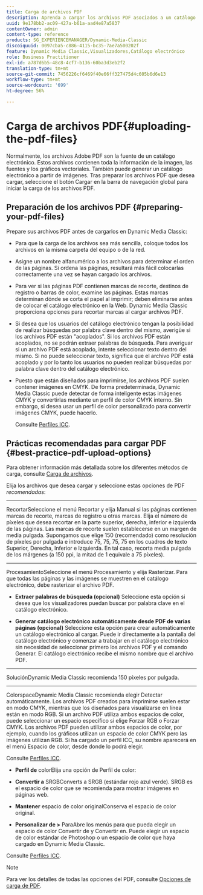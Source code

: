 ```yaml
---
title: Carga de archivos PDF
description: Aprenda a cargar los archivos PDF asociados a un catálogo electrónico.
uuid: 9e178bb2-ac09-427a-b61a-aad4e87a5837
contentOwner: admin
content-type: reference
products: SG_EXPERIENCEMANAGER/Dynamic-Media-Classic
discoiquuid: 0097cba5-c886-4115-bc35-7ae7a500202f
feature: Dynamic Media Classic,Visualizadores,Catálogo electrónico
role: Business Practitioner
exl-id: a787d6b5-48c8-4cf7-b136-60ba3d3eb2f2
translation-type: tm+mt
source-git-commit: 7456226cf6469f40e66ff327475d4c605b6d6e13
workflow-type: tm+mt
source-wordcount: '699'
ht-degree: 56%

---
```


# Carga de archivos PDF{#uploading-the-pdf-files}

Normalmente, los archivos Adobe PDF son la fuente de un catálogo electrónico. Estos archivos contienen toda la información de la imagen, las fuentes y los gráficos vectoriales. También puede generar un catálogo electrónico a partir de imágenes. Tras preparar los archivos PDF que desea cargar, seleccione el botón Cargar en la barra de navegación global para iniciar la carga de los archivos PDF.

## Preparación de los archivos PDF  {#preparing-your-pdf-files}

Prepare sus archivos PDF antes de cargarlos en Dynamic Media Classic:

* Para que la carga de los archivos sea más sencilla, coloque todos los archivos en la misma carpeta del equipo o de la red.
* Asigne un nombre alfanumérico a los archivos para determinar el orden de las páginas. Si ordena las páginas, resultará más fácil colocarlas correctamente una vez se hayan cargado los archivos.
* Para ver si las páginas PDF contienen marcas de recorte, destinos de registro o barras de color, examine las páginas. Estas marcas determinan dónde se corta el papel al imprimir; deben eliminarse antes de colocar el catálogo electrónico en la Web. Dynamic Media Classic proporciona opciones para recortar marcas al cargar archivos PDF.
* Si desea que los usuarios del catálogo electrónico tengan la posibilidad de realizar búsquedas por palabra clave dentro del mismo, averigüe si los archivos PDF están &quot;acoplados&quot;. Si los archivos PDF están acoplados, no se podrán extraer palabras de búsqueda. Para averiguar si un archivo PDF está acoplado, intente seleccionar texto dentro del mismo. Si no puede seleccionar texto, significa que el archivo PDF está acoplado y por lo tanto los usuarios no pueden realizar búsquedas por palabra clave dentro del catálogo electrónico.
* Puesto que están diseñados para imprimirse, los archivos PDF suelen contener imágenes en CMYK. De forma predeterminada, Dynamic Media Classic puede detectar de forma inteligente estas imágenes CMYK y convertirlas mediante un perfil de color CMYK interno. Sin embargo, si desea usar un perfil de color personalizado para convertir imágenes CMYK, puede hacerlo.

   Consulte [Perfiles ICC](icc-profiles.md#icc_profiles).

## Prácticas recomendadas para cargar PDF  {#best-practice-pdf-upload-options}

Para obtener información más detallada sobre los diferentes métodos de carga, consulte [Carga de archivos](uploading-files.md#uploading_your_files).

Elija los archivos que desea cargar y seleccione estas opciones de PDF *recomendadas*:

* ****
RecortarSeleccione el menú Recortar y elija Manual si las páginas contienen marcas de recorte, marcas de registro u otras marcas. Elija el número de píxeles que desea recortar en la parte superior, derecha, inferior e izquierda de las páginas. Las marcas de recorte suelen establecerse en un margen de media pulgada. Supongamos que elige 150 (recomendado) como resolución de píxeles por pulgada e introduce 75, 75, 75, 75 en los cuadros de texto Superior, Derecha, Inferior e Izquierda. En tal caso, recorta media pulgada de los márgenes (a 150 ppi, la mitad de 1 equivale a 75 píxeles).

* ****
ProcesamientoSeleccione el menú Procesamiento y elija Rasterizar. Para que todas las páginas y las imágenes se muestren en el catálogo electrónico, debe rasterizar el archivo PDF.

* **Extraer palabras de búsqueda (opcional)**
Seleccione esta opción si desea que los visualizadores puedan buscar por palabra clave en el catálogo electrónico.

* **Generar catálogo electrónico automáticamente desde PDF de varias páginas (opcional)**
Seleccione esta opción para crear automáticamente un catálogo electrónico al cargar. Puede ir directamente a la pantalla del catálogo electrónico y comenzar a trabajar en el catálogo electrónico sin necesidad de seleccionar primero los archivos PDF y el comando Generar. El catálogo electrónico recibe el mismo nombre que el archivo PDF.

* ****
SoluciónDynamic Media Classic recomienda 150 píxeles por pulgada.

* ****
ColorspaceDynamic Media Classic recomienda elegir Detectar automáticamente. Los archivos PDF creados para imprimirse suelen estar en modo CMYK, mientras que los diseñados para visualizarse en línea están en modo RGB. Si un archivo PDF utiliza ambos espacios de color, puede seleccionar un espacio específico si elige Forzar RGB o Forzar CMYK. Los archivos PDF pueden utilizar ambos espacios de color, por ejemplo, cuando los gráficos utilizan un espacio de color CMYK pero las imágenes utilizan RGB. Si ha cargado un perfil ICC, su nombre aparecerá en el menú Espacio de color, desde donde lo podrá elegir.

   Consulte [Perfiles ICC](icc-profiles.md#icc_profiles).

* **Perfil de**
colorElija una opción de Perfil de color:

* **Convertir a**
SRGBConverts a SRGB (estándar rojo azul verde). SRGB es el espacio de color que se recomienda para mostrar imágenes en páginas web.

* **Mantener**
espacio de color originalConserva el espacio de color original.

* **Personalizar de >**
ParaAbre los menús para que pueda elegir un espacio de color Convertir de y Convertir en. Puede elegir un espacio de color estándar de Photoshop o un espacio de color que haya cargado en Dynamic Media Classic.

Consulte [Perfiles ICC](icc-profiles.md#icc_profiles).

>[!NOTE]
>
>Para ver los detalles de todas las opciones del PDF, consulte [Opciones de carga de PDF](pdfs.md#pdf_upload_options).
